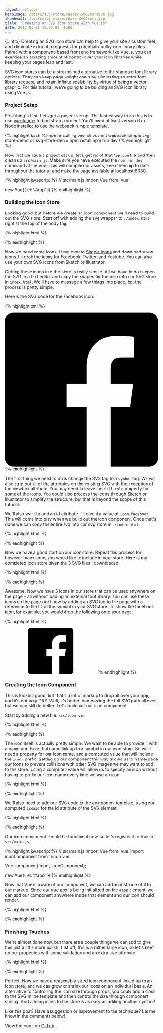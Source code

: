 ```yaml
---
layout: article
heroImage: /posts/svg-store/header-SVGStoreVue.jpg
thumbnail: /posts/svg-store/share-SVGStore.jpg
title: "Creating an SVG Icon Store with Vue.js"
date: 2017-05-01 10:00:00 -0500
---
```

{:.intro}
Creating an SVG icon store can help to give your site a custom feel, and eliminate extra http requests for potentially bulky icon library files. Paired with a component-based front end framework like Vue.js, you can exercise an amazing amount of control over your icon libraries while keeping your pages lean and fast.

SVG icon stores can be a streamlined alternative to the standard font library options. They can keep page weight down by eliminating an extra font library request, and retain infinite scalability by virtue of being a vector graphic. For this tutorial, we're going to be building an SVG icon library using Vue.js.

### Project Setup

First thing's first. Lets get a project set up. The fastest way to do this is to use [vue-loader](https://github.com/vuejs/vue-loader) to bootstrap a project. You'll need at least version 6+ of Node installed to use the webpack-simple template.

{% highlight bash %}
npm install -g vue-cli
vue init webpack-simple svg-store-demo
cd svg-store-demo
npm install
npm run dev
{% endhighlight %}

Now that we have a project set up, let's get rid of that `App.vue` file and then clean up `src/main.js`. Make sure you have executed the `npm run dev` command at the end; This will compile our assets, keep them up to date throughout the tutorial, and make the page available at [localhost:8080](http://localhost:8080).

{% highlight javascript %}
// src/main.js
import Vue from 'vue'

new Vue({
  el: '#app'
})
{% endhighlight %}

### Building the Icon Store

Looking good, but before we create an icon component we'll need to build out the SVG store. Start off with adding the svg wrapper to `./index.html` right at the top of the body tag.

{% highlight html %}
<!-- index.html -->
<body>
  <svg xmlns="http://www.w3.org/2000/svg" style="display: none;">
    <!-- We'll place our icons here -->
  </svg>

  <!-- ... -->
</body>
{% endhighlight %}

Now we need some icons. Head over to [Simple Icons](https://simpleicons.org/) and download a few icons. I'll grab the icons for Facebook, Twitter, and Youtube. You can also use your own SVG icons from Sketch or Illustrator.

Getting these icons into the store is really simple. All we have to do is open the SVG in a text editor and copy the shapes for the icon into our SVG store in `index.html`. We'll have to massage a few things into place, but the process is pretty simple.

Here is the SVG code for the Facebook icon:

{% highlight xml %}
<!-- Facebook.svg -->
<svg viewBox="0 0 16 16" xmlns="http://www.w3.org/2000/svg" fill-rule="evenodd" clip-rule="evenodd" stroke-linejoin="round" stroke-miterlimit="1.414">
  <path d="M15.117 0H.883C.395 0 0 .395 0 .883v14.234c0 .488.395.883.883.883h7.663V9.804H6.46V7.39h2.086V5.607c0-2.066 1.262-3.19 3.106-3.19.883 0 1.642.064 1.863.094v2.16h-1.28c-1 0-1.195.48-1.195 1.18v1.54h2.39l-.31 2.42h-2.08V16h4.077c.488 0 .883-.395.883-.883V.883C16 .395 15.605 0 15.117 0" fill-rule="nonzero"/>
</svg>
{% endhighlight %}

The first thing we need to do is change the SVG tag to a `symbol` tag. We will also strip out all of the attributes on the existing SVG with the exception of the viewbox attribute. You may need to leave the `fill-rule` property for some of the icons. You could also process the icons through Sketch or Illustrator to simplify the structure, but that is beyond the scope of this tutorial.

We'll also want to add an id attribute. I'll give it a value of `icon-facebook`. This will come into play when we build out the icon component. Once that's done we can copy the entire svg into our svg store in `./index.html`.

{% highlight html %}
<!-- index.html -->
<body>
  <svg xmlns="http://www.w3.org/2000/svg" style="display: none;">
    <symbol viewBox="0 0 16 16" id="icon-facebook">
      <path d="M15.117 0H.883C.395 0 0 .395 0 .883v14.234c0 .488.395.883.883.883h7.663V9.804H6.46V7.39h2.086V5.607c0-2.066 1.262-3.19 3.106-3.19.883 0 1.642.064 1.863.094v2.16h-1.28c-1 0-1.195.48-1.195 1.18v1.54h2.39l-.31 2.42h-2.08V16h4.077c.488 0 .883-.395.883-.883V.883C16 .395 15.605 0 15.117 0" fill-rule="nonzero"/>
    </symbol>
  </svg>

  <!-- ... -->
</body>
{% endhighlight %}

Now we have a good start on our icon store. Repeat this process for however many icons you would like to include in your store. Here is my completed icon store given the 3 SVG files I downloaded:

{% highlight html %}
<!-- index.html -->
<svg xmlns="http://www.w3.org/2000/svg" style="display: none;">
  <!-- Facebook -->
  <symbol viewBox="0 0 16 16" id="icon-facebook">
    <path d="M15.117 0H.883C.395 0 0 .395 0 .883v14.234c0 .488.395.883.883.883h7.663V9.804H6.46V7.39h2.086V5.607c0-2.066 1.262-3.19 3.106-3.19.883 0 1.642.064 1.863.094v2.16h-1.28c-1 0-1.195.48-1.195 1.18v1.54h2.39l-.31 2.42h-2.08V16h4.077c.488 0 .883-.395.883-.883V.883C16 .395 15.605 0 15.117 0" fill-rule="nonzero"/>
  </symbol>
  <!-- Twitter -->
  <symbol viewBox="0 0 16 16" id="icon-twitter">
    <path d="M16 3.038c-.59.26-1.22.437-1.885.517.677-.407 1.198-1.05 1.443-1.816-.634.37-1.337.64-2.085.79-.598-.64-1.45-1.04-2.396-1.04-1.812 0-3.282 1.47-3.282 3.28 0 .26.03.51.085.75-2.728-.13-5.147-1.44-6.766-3.42C.83 2.58.67 3.14.67 3.75c0 1.14.58 2.143 1.46 2.732-.538-.017-1.045-.165-1.487-.41v.04c0 1.59 1.13 2.918 2.633 3.22-.276.074-.566.114-.865.114-.21 0-.41-.02-.61-.058.42 1.304 1.63 2.253 3.07 2.28-1.12.88-2.54 1.404-4.07 1.404-.26 0-.52-.015-.78-.045 1.46.93 3.18 1.474 5.04 1.474 6.04 0 9.34-5 9.34-9.33 0-.14 0-.28-.01-.42.64-.46 1.2-1.04 1.64-1.7z" fill-rule="nonzero"/>
  </symbol>
  <!-- YouTube -->
  <symbol viewBox="0 0 16 16" id="icon-youtube">
    <path d="M0 7.345c0-1.294.16-2.59.16-2.59s.156-1.1.636-1.587c.608-.637 1.408-.617 1.764-.684C3.84 2.36 8 2.324 8 2.324s3.362.004 5.6.166c.314.038.996.04 1.604.678.48.486.636 1.588.636 1.588S16 6.05 16 7.346v1.258c0 1.296-.16 2.59-.16 2.59s-.156 1.102-.636 1.588c-.608.638-1.29.64-1.604.678-2.238.162-5.6.166-5.6.166s-4.16-.037-5.44-.16c-.356-.067-1.156-.047-1.764-.684-.48-.487-.636-1.587-.636-1.587S0 9.9 0 8.605v-1.26zm6.348 2.73V5.58l4.323 2.255-4.32 2.24z"/>
  </symbol>
</svg>
{% endhighlight %}

Awesome. Now we have 3 icons in our store that can be used anywhere on the page - all without loading an external font library. You can use these icons on the page right now by adding an SVG tag to the page with a reference to the ID of the symbol in your SVG store. To show the facebook icon, for example, you would drop the following onto your page:

{% highlight html %}
<!-- index.html -->
<svg>
  <use xmlns:xlink="http://www.w3.org/1999/xlink" xlink:href="#icon-facebook"></use>
</svg>
{% endhighlight %}

### Creating the Icon Component

This is looking good, but that's a lot of markup to drop all over your app, and it's not very DRY. Well, it's better than pasting the full SVG path all over, but we can still do better. Let's build out our icon component.

Start by adding a new file: `src/icon.vue`

{% highlight html %}
<!-- src/icon.vue -->
<template></template>

<script>
  export default {}
</script>

<style lang="scss"></style>
{% endhighlight %}

The icon itself is actually pretty simple. We want to be able to provide it with a name and have that name link up to a symbol in our icon store. So we'll need a property for our icon name, and a computed value that will include the `icon-` prefix. Setting up our component this way allows us to namespace our icons to prevent collisions with other SVG images we may want to add to the store. Using a computed value will allow us to specify an icon without having to prefix our icon name every time we use an icon.

{% highlight html %}
<!-- src/icon.vue -->
<script>
  export default {
    props: ['name'],
    computed: {
      iconId() {
        return `#icon-${this.name}`;
      }
    }
  }
</script>
{% endhighlight %}

We'll also need to add our SVG code to the component template, using our computed `iconId` for the id attribute of the SVG element.

{% highlight html %}
<!-- src/icon.vue -->
<template>
  <svg>
    <use xmlns:xlink="http://www.w3.org/1999/xlink" :xlink:href="iconId"></use>
  </svg>
</template>
{% endhighlight %}

Our icon component should be functional now, so let's register it to Vue in `src/main.js`.

{% highlight javascript %}
// src/main.js
import Vue from 'vue'
import iconComponent from './icon.vue'

Vue.component('icon', iconComponent);

new Vue({
  el: '#app'
})
{% endhighlight %}

Now that Vue is aware of our component, we can add an instance of it to our markup. Since our Vue app is being initialized on the `#app` element, we can add our component anywhere inside that element and our icon should render.

{% highlight html %}
<!-- index.html -->
<div id="app">
  <icon name="facebook"></icon>
</div>
{% endhighlight %}

### Finishing Touches

We're almost done now, but there are a couple things we can add to give this just a little more polish. first off, this is a rather large icon, so let's beef up our properties with some validation and an extra size attribute.

{% highlight html %}
<!-- src/icon.vue -->
<template>
  <svg :height="size" :width="size">
    <use xmlns:xlink="http://www.w3.org/1999/xlink" :xlink:href="iconId"></use>
  </svg>
</template>

<script>
  export default {
    props: {
      name: {
        type: String,
        required: true
      },
      size: {
        type: Number,
        default: 20
      }
    },
    computed: {
      iconId() {
        return `#icon-${this.name}`;
      }
    }
  }
</script>
{% endhighlight %}

Perfect. Now we have a reasonably sized icon component linked up to an icon store, and we can grow or shrink our icons on an individual basis. An alternative to controlling the icon size through props, you could add a class to the SVG in the template and then control the size through component styling. And adding icons to the store is as easy as adding another symbol!

Like this post? Have a suggestion or improvement to the technique? Let me know in the comments below!

View the code on [Github](https://github.com/sstadt/svg-store-demo).
